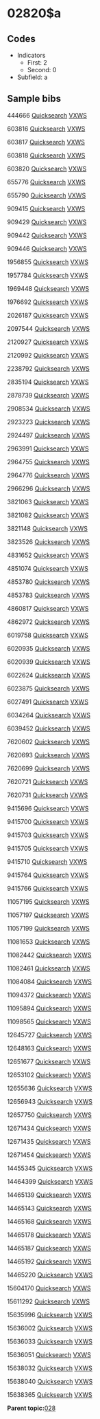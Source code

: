 # 02820$a

## Codes

-   Indicators
    -   First: 2
    -   Second: 0
-   Subfield: a

## Sample bibs

444666 [Quicksearch](https://search.library.yale.edu/catalog/444666) [VXWS](http://prodorbis.library.yale.edu:7014/vxws/GetHoldingsService?bibId=444666)

603816 [Quicksearch](https://search.library.yale.edu/catalog/603816) [VXWS](http://prodorbis.library.yale.edu:7014/vxws/GetHoldingsService?bibId=603816)

603817 [Quicksearch](https://search.library.yale.edu/catalog/603817) [VXWS](http://prodorbis.library.yale.edu:7014/vxws/GetHoldingsService?bibId=603817)

603818 [Quicksearch](https://search.library.yale.edu/catalog/603818) [VXWS](http://prodorbis.library.yale.edu:7014/vxws/GetHoldingsService?bibId=603818)

603820 [Quicksearch](https://search.library.yale.edu/catalog/603820) [VXWS](http://prodorbis.library.yale.edu:7014/vxws/GetHoldingsService?bibId=603820)

655776 [Quicksearch](https://search.library.yale.edu/catalog/655776) [VXWS](http://prodorbis.library.yale.edu:7014/vxws/GetHoldingsService?bibId=655776)

655790 [Quicksearch](https://search.library.yale.edu/catalog/655790) [VXWS](http://prodorbis.library.yale.edu:7014/vxws/GetHoldingsService?bibId=655790)

909415 [Quicksearch](https://search.library.yale.edu/catalog/909415) [VXWS](http://prodorbis.library.yale.edu:7014/vxws/GetHoldingsService?bibId=909415)

909429 [Quicksearch](https://search.library.yale.edu/catalog/909429) [VXWS](http://prodorbis.library.yale.edu:7014/vxws/GetHoldingsService?bibId=909429)

909442 [Quicksearch](https://search.library.yale.edu/catalog/909442) [VXWS](http://prodorbis.library.yale.edu:7014/vxws/GetHoldingsService?bibId=909442)

909446 [Quicksearch](https://search.library.yale.edu/catalog/909446) [VXWS](http://prodorbis.library.yale.edu:7014/vxws/GetHoldingsService?bibId=909446)

1956855 [Quicksearch](https://search.library.yale.edu/catalog/1956855) [VXWS](http://prodorbis.library.yale.edu:7014/vxws/GetHoldingsService?bibId=1956855)

1957784 [Quicksearch](https://search.library.yale.edu/catalog/1957784) [VXWS](http://prodorbis.library.yale.edu:7014/vxws/GetHoldingsService?bibId=1957784)

1969448 [Quicksearch](https://search.library.yale.edu/catalog/1969448) [VXWS](http://prodorbis.library.yale.edu:7014/vxws/GetHoldingsService?bibId=1969448)

1976692 [Quicksearch](https://search.library.yale.edu/catalog/1976692) [VXWS](http://prodorbis.library.yale.edu:7014/vxws/GetHoldingsService?bibId=1976692)

2026187 [Quicksearch](https://search.library.yale.edu/catalog/2026187) [VXWS](http://prodorbis.library.yale.edu:7014/vxws/GetHoldingsService?bibId=2026187)

2097544 [Quicksearch](https://search.library.yale.edu/catalog/2097544) [VXWS](http://prodorbis.library.yale.edu:7014/vxws/GetHoldingsService?bibId=2097544)

2120927 [Quicksearch](https://search.library.yale.edu/catalog/2120927) [VXWS](http://prodorbis.library.yale.edu:7014/vxws/GetHoldingsService?bibId=2120927)

2120992 [Quicksearch](https://search.library.yale.edu/catalog/2120992) [VXWS](http://prodorbis.library.yale.edu:7014/vxws/GetHoldingsService?bibId=2120992)

2238792 [Quicksearch](https://search.library.yale.edu/catalog/2238792) [VXWS](http://prodorbis.library.yale.edu:7014/vxws/GetHoldingsService?bibId=2238792)

2835194 [Quicksearch](https://search.library.yale.edu/catalog/2835194) [VXWS](http://prodorbis.library.yale.edu:7014/vxws/GetHoldingsService?bibId=2835194)

2878739 [Quicksearch](https://search.library.yale.edu/catalog/2878739) [VXWS](http://prodorbis.library.yale.edu:7014/vxws/GetHoldingsService?bibId=2878739)

2908534 [Quicksearch](https://search.library.yale.edu/catalog/2908534) [VXWS](http://prodorbis.library.yale.edu:7014/vxws/GetHoldingsService?bibId=2908534)

2923223 [Quicksearch](https://search.library.yale.edu/catalog/2923223) [VXWS](http://prodorbis.library.yale.edu:7014/vxws/GetHoldingsService?bibId=2923223)

2924497 [Quicksearch](https://search.library.yale.edu/catalog/2924497) [VXWS](http://prodorbis.library.yale.edu:7014/vxws/GetHoldingsService?bibId=2924497)

2963991 [Quicksearch](https://search.library.yale.edu/catalog/2963991) [VXWS](http://prodorbis.library.yale.edu:7014/vxws/GetHoldingsService?bibId=2963991)

2964755 [Quicksearch](https://search.library.yale.edu/catalog/2964755) [VXWS](http://prodorbis.library.yale.edu:7014/vxws/GetHoldingsService?bibId=2964755)

2964776 [Quicksearch](https://search.library.yale.edu/catalog/2964776) [VXWS](http://prodorbis.library.yale.edu:7014/vxws/GetHoldingsService?bibId=2964776)

2966296 [Quicksearch](https://search.library.yale.edu/catalog/2966296) [VXWS](http://prodorbis.library.yale.edu:7014/vxws/GetHoldingsService?bibId=2966296)

3821063 [Quicksearch](https://search.library.yale.edu/catalog/3821063) [VXWS](http://prodorbis.library.yale.edu:7014/vxws/GetHoldingsService?bibId=3821063)

3821082 [Quicksearch](https://search.library.yale.edu/catalog/3821082) [VXWS](http://prodorbis.library.yale.edu:7014/vxws/GetHoldingsService?bibId=3821082)

3821148 [Quicksearch](https://search.library.yale.edu/catalog/3821148) [VXWS](http://prodorbis.library.yale.edu:7014/vxws/GetHoldingsService?bibId=3821148)

3823526 [Quicksearch](https://search.library.yale.edu/catalog/3823526) [VXWS](http://prodorbis.library.yale.edu:7014/vxws/GetHoldingsService?bibId=3823526)

4831652 [Quicksearch](https://search.library.yale.edu/catalog/4831652) [VXWS](http://prodorbis.library.yale.edu:7014/vxws/GetHoldingsService?bibId=4831652)

4851074 [Quicksearch](https://search.library.yale.edu/catalog/4851074) [VXWS](http://prodorbis.library.yale.edu:7014/vxws/GetHoldingsService?bibId=4851074)

4853780 [Quicksearch](https://search.library.yale.edu/catalog/4853780) [VXWS](http://prodorbis.library.yale.edu:7014/vxws/GetHoldingsService?bibId=4853780)

4853783 [Quicksearch](https://search.library.yale.edu/catalog/4853783) [VXWS](http://prodorbis.library.yale.edu:7014/vxws/GetHoldingsService?bibId=4853783)

4860817 [Quicksearch](https://search.library.yale.edu/catalog/4860817) [VXWS](http://prodorbis.library.yale.edu:7014/vxws/GetHoldingsService?bibId=4860817)

4862972 [Quicksearch](https://search.library.yale.edu/catalog/4862972) [VXWS](http://prodorbis.library.yale.edu:7014/vxws/GetHoldingsService?bibId=4862972)

6019758 [Quicksearch](https://search.library.yale.edu/catalog/6019758) [VXWS](http://prodorbis.library.yale.edu:7014/vxws/GetHoldingsService?bibId=6019758)

6020935 [Quicksearch](https://search.library.yale.edu/catalog/6020935) [VXWS](http://prodorbis.library.yale.edu:7014/vxws/GetHoldingsService?bibId=6020935)

6020939 [Quicksearch](https://search.library.yale.edu/catalog/6020939) [VXWS](http://prodorbis.library.yale.edu:7014/vxws/GetHoldingsService?bibId=6020939)

6022624 [Quicksearch](https://search.library.yale.edu/catalog/6022624) [VXWS](http://prodorbis.library.yale.edu:7014/vxws/GetHoldingsService?bibId=6022624)

6023875 [Quicksearch](https://search.library.yale.edu/catalog/6023875) [VXWS](http://prodorbis.library.yale.edu:7014/vxws/GetHoldingsService?bibId=6023875)

6027491 [Quicksearch](https://search.library.yale.edu/catalog/6027491) [VXWS](http://prodorbis.library.yale.edu:7014/vxws/GetHoldingsService?bibId=6027491)

6034264 [Quicksearch](https://search.library.yale.edu/catalog/6034264) [VXWS](http://prodorbis.library.yale.edu:7014/vxws/GetHoldingsService?bibId=6034264)

6039452 [Quicksearch](https://search.library.yale.edu/catalog/6039452) [VXWS](http://prodorbis.library.yale.edu:7014/vxws/GetHoldingsService?bibId=6039452)

7620602 [Quicksearch](https://search.library.yale.edu/catalog/7620602) [VXWS](http://prodorbis.library.yale.edu:7014/vxws/GetHoldingsService?bibId=7620602)

7620693 [Quicksearch](https://search.library.yale.edu/catalog/7620693) [VXWS](http://prodorbis.library.yale.edu:7014/vxws/GetHoldingsService?bibId=7620693)

7620699 [Quicksearch](https://search.library.yale.edu/catalog/7620699) [VXWS](http://prodorbis.library.yale.edu:7014/vxws/GetHoldingsService?bibId=7620699)

7620721 [Quicksearch](https://search.library.yale.edu/catalog/7620721) [VXWS](http://prodorbis.library.yale.edu:7014/vxws/GetHoldingsService?bibId=7620721)

7620731 [Quicksearch](https://search.library.yale.edu/catalog/7620731) [VXWS](http://prodorbis.library.yale.edu:7014/vxws/GetHoldingsService?bibId=7620731)

9415696 [Quicksearch](https://search.library.yale.edu/catalog/9415696) [VXWS](http://prodorbis.library.yale.edu:7014/vxws/GetHoldingsService?bibId=9415696)

9415700 [Quicksearch](https://search.library.yale.edu/catalog/9415700) [VXWS](http://prodorbis.library.yale.edu:7014/vxws/GetHoldingsService?bibId=9415700)

9415703 [Quicksearch](https://search.library.yale.edu/catalog/9415703) [VXWS](http://prodorbis.library.yale.edu:7014/vxws/GetHoldingsService?bibId=9415703)

9415705 [Quicksearch](https://search.library.yale.edu/catalog/9415705) [VXWS](http://prodorbis.library.yale.edu:7014/vxws/GetHoldingsService?bibId=9415705)

9415710 [Quicksearch](https://search.library.yale.edu/catalog/9415710) [VXWS](http://prodorbis.library.yale.edu:7014/vxws/GetHoldingsService?bibId=9415710)

9415764 [Quicksearch](https://search.library.yale.edu/catalog/9415764) [VXWS](http://prodorbis.library.yale.edu:7014/vxws/GetHoldingsService?bibId=9415764)

9415766 [Quicksearch](https://search.library.yale.edu/catalog/9415766) [VXWS](http://prodorbis.library.yale.edu:7014/vxws/GetHoldingsService?bibId=9415766)

11057195 [Quicksearch](https://search.library.yale.edu/catalog/11057195) [VXWS](http://prodorbis.library.yale.edu:7014/vxws/GetHoldingsService?bibId=11057195)

11057197 [Quicksearch](https://search.library.yale.edu/catalog/11057197) [VXWS](http://prodorbis.library.yale.edu:7014/vxws/GetHoldingsService?bibId=11057197)

11057199 [Quicksearch](https://search.library.yale.edu/catalog/11057199) [VXWS](http://prodorbis.library.yale.edu:7014/vxws/GetHoldingsService?bibId=11057199)

11081653 [Quicksearch](https://search.library.yale.edu/catalog/11081653) [VXWS](http://prodorbis.library.yale.edu:7014/vxws/GetHoldingsService?bibId=11081653)

11082442 [Quicksearch](https://search.library.yale.edu/catalog/11082442) [VXWS](http://prodorbis.library.yale.edu:7014/vxws/GetHoldingsService?bibId=11082442)

11082461 [Quicksearch](https://search.library.yale.edu/catalog/11082461) [VXWS](http://prodorbis.library.yale.edu:7014/vxws/GetHoldingsService?bibId=11082461)

11084084 [Quicksearch](https://search.library.yale.edu/catalog/11084084) [VXWS](http://prodorbis.library.yale.edu:7014/vxws/GetHoldingsService?bibId=11084084)

11094372 [Quicksearch](https://search.library.yale.edu/catalog/11094372) [VXWS](http://prodorbis.library.yale.edu:7014/vxws/GetHoldingsService?bibId=11094372)

11095894 [Quicksearch](https://search.library.yale.edu/catalog/11095894) [VXWS](http://prodorbis.library.yale.edu:7014/vxws/GetHoldingsService?bibId=11095894)

11098565 [Quicksearch](https://search.library.yale.edu/catalog/11098565) [VXWS](http://prodorbis.library.yale.edu:7014/vxws/GetHoldingsService?bibId=11098565)

12645727 [Quicksearch](https://search.library.yale.edu/catalog/12645727) [VXWS](http://prodorbis.library.yale.edu:7014/vxws/GetHoldingsService?bibId=12645727)

12648163 [Quicksearch](https://search.library.yale.edu/catalog/12648163) [VXWS](http://prodorbis.library.yale.edu:7014/vxws/GetHoldingsService?bibId=12648163)

12651677 [Quicksearch](https://search.library.yale.edu/catalog/12651677) [VXWS](http://prodorbis.library.yale.edu:7014/vxws/GetHoldingsService?bibId=12651677)

12653102 [Quicksearch](https://search.library.yale.edu/catalog/12653102) [VXWS](http://prodorbis.library.yale.edu:7014/vxws/GetHoldingsService?bibId=12653102)

12655636 [Quicksearch](https://search.library.yale.edu/catalog/12655636) [VXWS](http://prodorbis.library.yale.edu:7014/vxws/GetHoldingsService?bibId=12655636)

12656943 [Quicksearch](https://search.library.yale.edu/catalog/12656943) [VXWS](http://prodorbis.library.yale.edu:7014/vxws/GetHoldingsService?bibId=12656943)

12657750 [Quicksearch](https://search.library.yale.edu/catalog/12657750) [VXWS](http://prodorbis.library.yale.edu:7014/vxws/GetHoldingsService?bibId=12657750)

12671434 [Quicksearch](https://search.library.yale.edu/catalog/12671434) [VXWS](http://prodorbis.library.yale.edu:7014/vxws/GetHoldingsService?bibId=12671434)

12671435 [Quicksearch](https://search.library.yale.edu/catalog/12671435) [VXWS](http://prodorbis.library.yale.edu:7014/vxws/GetHoldingsService?bibId=12671435)

12671454 [Quicksearch](https://search.library.yale.edu/catalog/12671454) [VXWS](http://prodorbis.library.yale.edu:7014/vxws/GetHoldingsService?bibId=12671454)

14455345 [Quicksearch](https://search.library.yale.edu/catalog/14455345) [VXWS](http://prodorbis.library.yale.edu:7014/vxws/GetHoldingsService?bibId=14455345)

14464399 [Quicksearch](https://search.library.yale.edu/catalog/14464399) [VXWS](http://prodorbis.library.yale.edu:7014/vxws/GetHoldingsService?bibId=14464399)

14465139 [Quicksearch](https://search.library.yale.edu/catalog/14465139) [VXWS](http://prodorbis.library.yale.edu:7014/vxws/GetHoldingsService?bibId=14465139)

14465143 [Quicksearch](https://search.library.yale.edu/catalog/14465143) [VXWS](http://prodorbis.library.yale.edu:7014/vxws/GetHoldingsService?bibId=14465143)

14465168 [Quicksearch](https://search.library.yale.edu/catalog/14465168) [VXWS](http://prodorbis.library.yale.edu:7014/vxws/GetHoldingsService?bibId=14465168)

14465178 [Quicksearch](https://search.library.yale.edu/catalog/14465178) [VXWS](http://prodorbis.library.yale.edu:7014/vxws/GetHoldingsService?bibId=14465178)

14465187 [Quicksearch](https://search.library.yale.edu/catalog/14465187) [VXWS](http://prodorbis.library.yale.edu:7014/vxws/GetHoldingsService?bibId=14465187)

14465192 [Quicksearch](https://search.library.yale.edu/catalog/14465192) [VXWS](http://prodorbis.library.yale.edu:7014/vxws/GetHoldingsService?bibId=14465192)

14465220 [Quicksearch](https://search.library.yale.edu/catalog/14465220) [VXWS](http://prodorbis.library.yale.edu:7014/vxws/GetHoldingsService?bibId=14465220)

15604170 [Quicksearch](https://search.library.yale.edu/catalog/15604170) [VXWS](http://prodorbis.library.yale.edu:7014/vxws/GetHoldingsService?bibId=15604170)

15611292 [Quicksearch](https://search.library.yale.edu/catalog/15611292) [VXWS](http://prodorbis.library.yale.edu:7014/vxws/GetHoldingsService?bibId=15611292)

15635996 [Quicksearch](https://search.library.yale.edu/catalog/15635996) [VXWS](http://prodorbis.library.yale.edu:7014/vxws/GetHoldingsService?bibId=15635996)

15636002 [Quicksearch](https://search.library.yale.edu/catalog/15636002) [VXWS](http://prodorbis.library.yale.edu:7014/vxws/GetHoldingsService?bibId=15636002)

15636033 [Quicksearch](https://search.library.yale.edu/catalog/15636033) [VXWS](http://prodorbis.library.yale.edu:7014/vxws/GetHoldingsService?bibId=15636033)

15636051 [Quicksearch](https://search.library.yale.edu/catalog/15636051) [VXWS](http://prodorbis.library.yale.edu:7014/vxws/GetHoldingsService?bibId=15636051)

15638032 [Quicksearch](https://search.library.yale.edu/catalog/15638032) [VXWS](http://prodorbis.library.yale.edu:7014/vxws/GetHoldingsService?bibId=15638032)

15638040 [Quicksearch](https://search.library.yale.edu/catalog/15638040) [VXWS](http://prodorbis.library.yale.edu:7014/vxws/GetHoldingsService?bibId=15638040)

15638365 [Quicksearch](https://search.library.yale.edu/catalog/15638365) [VXWS](http://prodorbis.library.yale.edu:7014/vxws/GetHoldingsService?bibId=15638365)

**Parent topic:**[028](../../tags/028/028.md)

